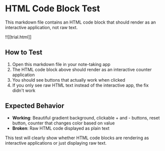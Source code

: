 # HTML Code Block Test

This markdown file contains an HTML code block that should render as an interactive application, not raw text.

!![[trial.html]]

## How to Test

1. Open this markdown file in your note-taking app
2. The HTML code block above should render as an interactive counter application
3. You should see buttons that actually work when clicked
4. If you only see raw HTML text instead of the interactive app, the fix didn't work

## Expected Behavior

- **Working**: Beautiful gradient background, clickable + and - buttons, reset button, counter that changes color based on value
- **Broken**: Raw HTML code displayed as plain text

This test will clearly show whether HTML code blocks are rendering as interactive applications or just displaying raw text.